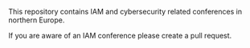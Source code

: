This repository contains IAM and cybersecurity related conferences in northern Europe.

If you are aware of an IAM conference please create a pull request. 
